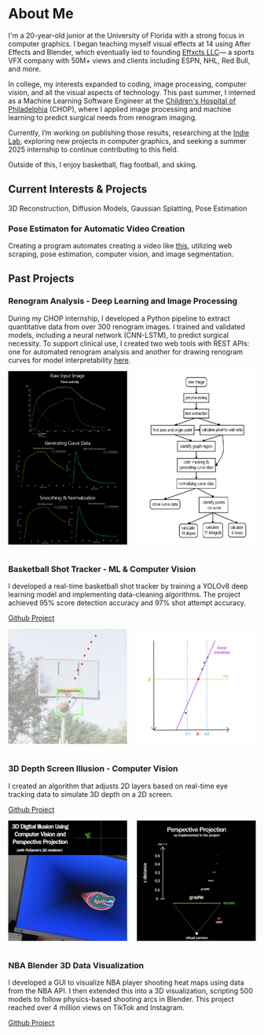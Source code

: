 # About Me

I'm a 20-year-old junior at the University of Florida with a strong focus in computer graphics. I began teaching myself visual effects at 14 using After Effects and Blender, which eventually led to founding <a href="https://www.effxcts.com" target="_blank">Effxcts LLC</a>— a sports VFX company with 50M+ views and clients including ESPN, NHL, Red Bull, and more.

In college, my interests expanded to coding, image processing, computer vision, and all the visual aspects of technology. This past summer, I interned as a Machine Learning Software Engineer at the <a href="https://www.chop.edu/" target="_blank">Children's Hospital of Philadelphia</a> (CHOP), where I applied image processing and machine learning to predict surgical needs from renogram imaging.

Currently, I’m working on publishing those results, researching at the <a href="https://www.cise.ufl.edu/~eragan/indie.html" target="_blank">Indie Lab</a>, exploring new projects in computer graphics, and seeking a summer 2025 internship to continue contributing to this field.

Outside of this, I enjoy basketball, flag football, and skiing.

## Current Interests & Projects
3D Reconstruction, Diffusion Models, Gaussian Splatting, Pose Estimation

### Pose Estimaton for Automatic Video Creation
Creating a program automates creating a video like <a href="https://x.com/ari_fararooy/status/1604536193227427841" target="_blank">this</a>, utilizing web scraping, pose estimation, computer vision, and image segmentation.


## Past Projects
### Renogram Analysis - Deep Learning and Image Processing
During my CHOP internship, I developed a Python pipeline to extract quantitative data from over 300 renogram images. I trained and validated models, including a neural network (CNN-LSTM), to predict surgical necessity. To support clinical use, I created two web tools with REST APIs: one for automated renogram analysis and another for drawing renogram curves for model interpretability <a href="https://renogram-drawing.onrender.com/" target="_blank">here</a>.

<div style="display: flex; justify-content: space-between;">
  <img src="/assets/renogram_image_process.png" alt="Image Processing" style="width: 48%;"/>
  <img src="/assets/renogram_flowchart.png" alt="Flowchart" style="width: 48%;"/>
</div>
<br>

### Basketball Shot Tracker - ML & Computer Vision
I developed a real-time basketball shot tracker by training a YOLOv8 deep learning model and implementing data-cleaning algorithms. The project achieved 95% score detection accuracy and 97% shot attempt accuracy.

<a href="https://github.com/avishah3/AI-Basketball-Shot-Detection-Tracker" target="_blank">Github Project</a>
<div style="display: flex; justify-content: space-between;">
  <img src="/assets/basketball1.png" alt="" style="width: 48%;"/>
  <img src="/assets/basketball2.png" alt="" style="width: 48%;"/>
</div>
<br>


### 3D Depth Screen Illusion - Computer Vision
I created an algorithm that adjusts 2D layers based on real-time eye tracking data to simulate 3D depth on a 2D screen.

<a href="https://github.com/avishah3/3D-Screen-Illusion-Using-Webcam" target="_blank">Github Project</a>
<div style="display: flex; justify-content: space-between;">
  <img src="/assets/3D.png" alt="" style="width: 48%;"/>
  <img src="/assets/3D2.png" alt="" style="width: 48%;"/>
</div>
<br>


### NBA Blender 3D Data Visualization
I developed a GUI to visualize NBA player shooting heat maps using data from the NBA API. I then extended this into a 3D visualization, scripting 500 models to follow physics-based shooting arcs in Blender. This project reached over 4 million views on TikTok and Instagram.

<a href="https://github.com/avishah3/DSA-final-project" target="_blank">Github Project</a>
